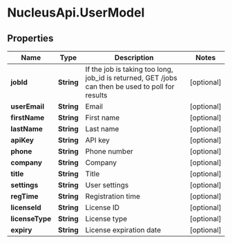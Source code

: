 # NucleusApi.UserModel

## Properties
Name | Type | Description | Notes
------------ | ------------- | ------------- | -------------
**jobId** | **String** | If the job is taking too long, job_id is returned, GET /jobs can then be used to poll for results | [optional] 
**userEmail** | **String** | Email | [optional] 
**firstName** | **String** | First name | [optional] 
**lastName** | **String** | Last name | [optional] 
**apiKey** | **String** | API key | [optional] 
**phone** | **String** | Phone number | [optional] 
**company** | **String** | Company | [optional] 
**title** | **String** | Title | [optional] 
**settings** | **String** | User settings | [optional] 
**regTime** | **String** | Registration time | [optional] 
**licenseId** | **String** | License ID | [optional] 
**licenseType** | **String** | License type | [optional] 
**expiry** | **String** | License expiration date | [optional] 


